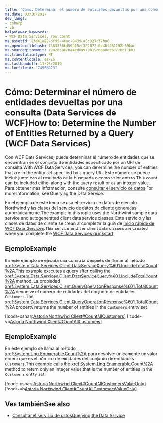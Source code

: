 ```yaml
---
title: 'Cómo: Determinar el número de entidades devueltas por una consulta (Data Services de WCF)'
ms.date: 03/30/2017
dev_langs:
- csharp
- vb
helpviewer_keywords:
- WCF Data Services, row count
ms.assetid: 03d41a82-df95-40ac-8439-a6c327d37ba8
ms.openlocfilehash: 43833566d59b15ef382872b0c40f452192b59bac
ms.sourcegitcommit: 79a2d6a07ba4ed08979819666a0ee6927bbf1b01
ms.translationtype: MT
ms.contentlocale: es-ES
ms.lasthandoff: 11/28/2019
ms.locfileid: "74568923"
---
```

# <a name="how-to-determine-the-number-of-entities-returned-by-a-query-wcf-data-services"></a><span data-ttu-id="ce410-102">Cómo: Determinar el número de entidades devueltas por una consulta (Data Services de WCF)</span><span class="sxs-lookup"><span data-stu-id="ce410-102">How to: Determine the Number of Entities Returned by a Query (WCF Data Services)</span></span>
<span data-ttu-id="ce410-103">Con WCF Data Services, puede determinar el número de entidades que se encuentran en el conjunto de entidades especificado por un URI de consulta.</span><span class="sxs-lookup"><span data-stu-id="ce410-103">With WCF Data Services, you can determine the number of entities that are in the entity set specified by a query URI.</span></span> <span data-ttu-id="ce410-104">Este número se puede incluir junto con el resultado de la búsqueda o como valor entero.</span><span class="sxs-lookup"><span data-stu-id="ce410-104">This count can be included either along with the query result or as an integer value.</span></span> <span data-ttu-id="ce410-105">Para obtener más información, consulte [consultar el servicio de datos](querying-the-data-service-wcf-data-services.md).</span><span class="sxs-lookup"><span data-stu-id="ce410-105">For more information, see [Querying the Data Service](querying-the-data-service-wcf-data-services.md).</span></span>  
  
 <span data-ttu-id="ce410-106">En el ejemplo de este tema se usa el servicio de datos de ejemplo Northwind y las clases del servicio de datos de cliente generadas automáticamente.</span><span class="sxs-lookup"><span data-stu-id="ce410-106">The example in this topic uses the Northwind sample data service and autogenerated client data service classes.</span></span> <span data-ttu-id="ce410-107">Este servicio y las clases de datos de cliente se crean al completar la guía de [Inicio rápido de WCF Data Services](quickstart-wcf-data-services.md).</span><span class="sxs-lookup"><span data-stu-id="ce410-107">This service and the client data classes are created when you complete the [WCF Data Services quickstart](quickstart-wcf-data-services.md).</span></span>  
  
## <a name="example"></a><span data-ttu-id="ce410-108">Ejemplo</span><span class="sxs-lookup"><span data-stu-id="ce410-108">Example</span></span>  
 <span data-ttu-id="ce410-109">En este ejemplo se ejecuta una consulta después de llamar al método <xref:System.Data.Services.Client.DataServiceQuery%601.IncludeTotalCount%2A>.</span><span class="sxs-lookup"><span data-stu-id="ce410-109">This example executes a query after calling the <xref:System.Data.Services.Client.DataServiceQuery%601.IncludeTotalCount%2A> method.</span></span> <span data-ttu-id="ce410-110">La propiedad <xref:System.Data.Services.Client.QueryOperationResponse%601.TotalCount%2A> devuelve el número de entidades del conjunto de entidades `Customers`.</span><span class="sxs-lookup"><span data-stu-id="ce410-110">The <xref:System.Data.Services.Client.QueryOperationResponse%601.TotalCount%2A> property returns the number of entities in the `Customers` entity set.</span></span>  
  
 [!code-csharp[Astoria Northwind Client#CountAllCustomers](../../../../samples/snippets/csharp/VS_Snippets_Misc/astoria_northwind_client/cs/source.cs#countallcustomers)]
 [!code-vb[Astoria Northwind Client#CountAllCustomers](../../../../samples/snippets/visualbasic/VS_Snippets_Misc/astoria_northwind_client/vb/source.vb#countallcustomers)]  
  
## <a name="example"></a><span data-ttu-id="ce410-111">Ejemplo</span><span class="sxs-lookup"><span data-stu-id="ce410-111">Example</span></span>  
 <span data-ttu-id="ce410-112">En este ejemplo se llama al método <xref:System.Linq.Enumerable.Count%2A> para devolver únicamente un valor entero que es el número de entidades del conjunto de entidades `Customers`.</span><span class="sxs-lookup"><span data-stu-id="ce410-112">This example calls the <xref:System.Linq.Enumerable.Count%2A> method to return only an integer value that is the number of entities in the `Customers` entity set.</span></span>  
  
 [!code-csharp[Astoria Northwind Client#CountAllCustomersValueOnly](../../../../samples/snippets/csharp/VS_Snippets_Misc/astoria_northwind_client/cs/source.cs#countallcustomersvalueonly)]
 [!code-vb[Astoria Northwind Client#CountAllCustomersValueOnly](../../../../samples/snippets/visualbasic/VS_Snippets_Misc/astoria_northwind_client/vb/source.vb#countallcustomersvalueonly)]  
  
## <a name="see-also"></a><span data-ttu-id="ce410-113">Vea también</span><span class="sxs-lookup"><span data-stu-id="ce410-113">See also</span></span>

- [<span data-ttu-id="ce410-114">Consultar el servicio de datos</span><span class="sxs-lookup"><span data-stu-id="ce410-114">Querying the Data Service</span></span>](querying-the-data-service-wcf-data-services.md)
